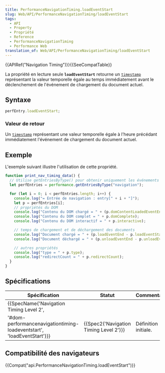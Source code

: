 ```yaml
---
title: PerformanceNavigationTiming.loadEventStart
slug: Web/API/PerformanceNavigationTiming/loadEventStart
tags:
  - API
  - Property
  - Propriété
  - Reference
  - PerformanceNavigationTiming
  - Performance Web
translation_of: Web/API/PerformanceNavigationTiming/loadEventStart
---
```

{{APIRef("Navigation Timing")}}{{SeeCompatTable}}

La propriété en lecture seule **`loadEventStart`** retourne un [`timestamp`](/fr/docs/Web/API/DOMHighResTimeStamp) représentant la valeur temporelle égale au temps immédiatement avant le déclenchement de l'événement de chargement du document actuel.

## Syntaxe

```js
perfEntry.loadEventStart;
```

### Valeur de retour

Un [`timestamp`](/fr/docs/Web/API/DOMHighResTimeStamp) représentant une valeur temporelle égale à l'heure précédant immédiatement l'événement de chargement du document actuel.

## Exemple

L'exemple suivant illustre l'utilisation de cette propriété.

```js
function print_nav_timing_data() {
  // Utilise getEntriesByType() pour obtenir uniquement les événements de type "navigation".
  let perfEntries = performance.getEntriesByType("navigation");

  for (let i = 0; i < perfEntries.length; i++) {
    console.log("= Entrée de navigation : entry[" + i + "]");
    let p = perfEntries[i];
    // propriétés du DOM
    console.log("Contenu du DOM chargé = " + (p.domContentLoadedEventEnd - p.domContentLoadedEventStart));
    console.log("Contenu du DOM complet = " + p.domComplete);
    console.log("Contenu du DOM interactif = " + p.interactive);

    // temps de chargement et de déchargement des documents
    console.log("Document chargé = " + (p.loadEventEnd - p.loadEventStart));
    console.log("Document déchargé = " + (p.unloadEventEnd - p.unloadEventStart));

    // autres propriétés
    console.log("type = " + p.type);
    console.log("redirectCount = " + p.redirectCount);
  }
}
```

## Spécifications

| Spécification                                                                                                                                                | Statut                                               | Commentaire          |
| ------------------------------------------------------------------------------------------------------------------------------------------------------------ | ---------------------------------------------------- | -------------------- |
| {{SpecName('Navigation Timing Level 2',
        '#dom-performancenavigationtiming-loadeventstart', 'loadEventStart')}} | {{Spec2('Navigation Timing Level 2')}} | Définition initiale. |

## Compatibilité des navigateurs

{{Compat("api.PerformanceNavigationTiming.loadEventStart")}}
